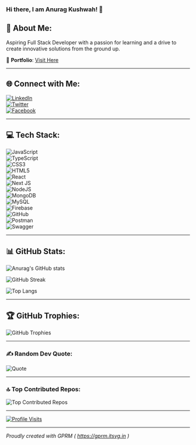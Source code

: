 ### Hi there, I am Anurag Kushwah! 👋

## 💫 About Me:
Aspiring Full Stack Developer with a passion for learning and a drive to create innovative solutions from the ground up.

🔗 **Portfolio**: [Visit Here](https://github.com/anurag0x/anurag0x.github.io)

---

## 🌐 Connect with Me:
[![LinkedIn](https://cdn.jsdelivr.net/npm/simple-icons@3.0.1/icons/linkedin.svg)](https://www.linkedin.com/in/anurag-kushwah-b8687124b)  
[![Twitter](https://cdn.jsdelivr.net/npm/simple-icons@3.0.1/icons/twitter.svg)](https://twitter.com/anuraag0x)  
[![Facebook](https://cdn.jsdelivr.net/npm/simple-icons@3.0.1/icons/facebook.svg)](https://www.facebook.com/anurag.kushwah.338211/about/)  

---

## 💻 Tech Stack:

![JavaScript](https://img.shields.io/badge/javascript-%23323330.svg?style=for-the-badge&logo=javascript&logoColor=%23F7DF1E)  
![TypeScript](https://img.shields.io/badge/typescript-%23007ACC.svg?style=for-the-badge&logo=typescript&logoColor=white)  
![CSS3](https://img.shields.io/badge/css3-%231572B6.svg?style=for-the-badge&logo=css3&logoColor=white)  
![HTML5](https://img.shields.io/badge/html5-%23E34F26.svg?style=for-the-badge&logo=html5&logoColor=white)  
![React](https://img.shields.io/badge/react-%2320232a.svg?style=for-the-badge&logo=react&logoColor=%2361DAFB)  
![Next JS](https://img.shields.io/badge/Next-black?style=for-the-badge&logo=next.js&logoColor=white)  
![NodeJS](https://img.shields.io/badge/node.js-6DA55F?style=for-the-badge&logo=node.js&logoColor=white)  
![MongoDB](https://img.shields.io/badge/MongoDB-%234ea94b.svg?style=for-the-badge&logo=mongodb&logoColor=white)  
![MySQL](https://img.shields.io/badge/mysql-%2300f.svg?style=for-the-badge&logo=mysql&logoColor=white)  
![Firebase](https://img.shields.io/badge/firebase-%23039BE5.svg?style=for-the-badge&logo=firebase)  
![GitHub](https://img.shields.io/badge/GitHub-%23121011.svg?style=for-the-badge&logo=github&logoColor=white)  
![Postman](https://img.shields.io/badge/Postman-FF6C37?style=for-the-badge&logo=postman&logoColor=white)  
![Swagger](https://img.shields.io/badge/-Swagger-%23Clojure?style=for-the-badge&logo=swagger&logoColor=white)

---

## 📊 GitHub Stats:

![Anurag's GitHub stats](https://github-readme-stats.vercel.app/api?username=anurag0x&theme=dark&hide_border=false&include_all_commits=false&count_private=true)

![GitHub Streak](https://github-readme-streak-stats.herokuapp.com/?user=anurag0x&theme=dark&hide_border=false)

![Top Langs](https://github-readme-stats.vercel.app/api/top-langs/?username=anurag0x&theme=dark&hide_border=false&include_all_commits=false&count_private=true&layout=compact)

---

## 🏆 GitHub Trophies:
![GitHub Trophies](https://github-profile-trophy.vercel.app/?username=anurag0x&theme=radical&no-frame=false&no-bg=true&margin-w=4)

---

### ✍️ Random Dev Quote:
![Quote](https://quotes-github-readme.vercel.app/api?type=horizontal&theme=radical)

---

### 🔝 Top Contributed Repos:
![Top Contributed Repos](https://github-contributor-stats.vercel.app/api?username=anurag0x&limit=5&theme=matrix&combine_all_yearly_contributions=true)

---

[![Profile Visits](https://visitcount.itsvg.in/api?id=anurag0x&icon=0&color=8)](https://visitcount.itsvg.in)

---

*Proudly created with GPRM ( https://gprm.itsvg.in )*

